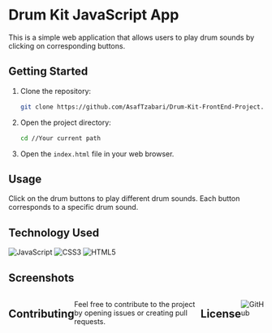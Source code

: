 
# Drum Kit JavaScript App

This is a simple web application that allows users to play drum sounds by clicking on corresponding buttons.

## Getting Started

1. Clone the repository:

   ```bash
   git clone https://github.com/AsafTzabari/Drum-Kit-FrontEnd-Project.git
   ```

2. Open the project directory:

   ```bash
   cd //Your current path 
   ```

3. Open the `index.html` file in your web browser.

## Usage

Click on the drum buttons to play different drum sounds. Each button corresponds to a specific drum sound.

## Technology Used
<div>
  <img src='https://img.shields.io/badge/JavaScript-323330?style=for-the-badge&logo=javascript&logoColor=F7DF1E' alt='JavaScript'/>
  <img src='https://img.shields.io/badge/CSS3-1572B6?style=for-the-badge&logo=css3&logoColor=white' alt='CSS3'/>
  <img src='https://img.shields.io/badge/HTML5-E34F26?style=for-the-badge&logo=html5&logoColor=white' alt='HTML5'/>
</div>

## Screenshots
<div style="display: flex; justify-content: space-between;">
    <div style="flex: 1; text-align: center;">
        <img src="images/Screenshot.png" width="300" alt="Screenshot 1">
</div>

## Contributing

Feel free to contribute to the project by opening issues or creating pull requests. 

## License

![GitHub](https://img.shields.io/github/license/ItsAlexanderPopov/Simon-game)








